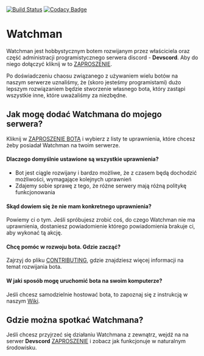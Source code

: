 [![Build Status](https://travis-ci.org/Devscord-Team/Watchman.svg?branch=master)](https://travis-ci.org/Devscord-Team/Watchman)
[![Codacy Badge](https://api.codacy.com/project/badge/Grade/40f65eacc58847ef8a1bacd80f885eb7)](https://www.codacy.com/gh/Devscord-Team/Watchman?utm_source=github.com&amp;utm_medium=referral&amp;utm_content=Devscord-Team/Watchman&amp;utm_campaign=Badge_Grade)

# Watchman
Watchman jest hobbystycznym botem rozwijanym przez właściciela oraz część administracji programistycznego serwera discord - **Devscord**.
Aby do niego dołączyć kliknij w to  [ZAPROSZENIE](https://discord.gg/TZfg68D).

Po doświadczeniu chaosu związanego z używaniem wielu botów na naszym serwerze uznaliśmy, że (skoro jesteśmy programistami) dużo lepszym rozwiązaniem będzie stworzenie własnego bota, który zastąpi wszystkie inne, które uważaliśmy za niezbędne.

## Jak mogę dodać Watchmana do mojego serwera?
Kliknij w [ZAPROSZENIE BOTA](https://discordapp.com/api/oauth2/authorize?client_id=636274997786312723&permissions=2147483127&scope=bot) i wybierz z listy te uprawnienia, które chcesz żeby posiadał Watchman na twoim serwerze.

#### Dlaczego domyślnie ustawione są wszystkie uprawnienia?
- Bot jest ciągle rozwijany i bardzo możliwe, że z czasem będą dochodzić możliwości, wymagające kolejnych uprawnień
- Zdajemy sobie sprawę z tego, że różne serwery mają różną politykę funkcjonowania

#### Skąd dowiem się że nie mam konkretnego uprawnienia?
Powiemy ci o tym. Jeśli spróbujesz zrobić coś, do czego Watchman nie ma uprawnienia, dostaniesz powiadomienie którego powiadomienia brakuje ci, aby wykonać tą akcję.

#### Chcę pomóc w rozwoju bota. Gdzie zacząć?
Zajrzyj do pliku [CONTRIBUTING](https://github.com/Devscord-Team/Watchman/blob/master/CONTRIBUTING.md), gdzie znajdziesz więcej informacji na temat rozwijania bota.

#### W jaki sposób mogę uruchomić bota na swoim komputerze?
Jeśli chcesz samodzielnie hostować bota, to zapoznaj się z instrukcją w naszym [Wiki](https://github.com/Devscord-Team/Watchman/wiki/Getting-Started).

## Gdzie można spotkać Watchmana?
Jeśli chcesz przyjrzeć się działaniu Watchmana z zewnątrz, wejdź na na serwer **Devscord** [ZAPROSZENIE](https://discord.gg/TZfg68D) i zobacz jak funkcjonuje w naturalnym środowisku.
